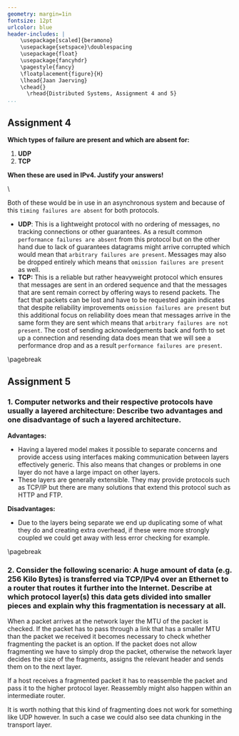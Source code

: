 ```yaml
---
geometry: margin=1in
fontsize: 12pt
urlcolor: blue
header-includes: |
    \usepackage[scaled]{beramono}
    \usepackage{setspace}\doublespacing
    \usepackage{float}
    \usepackage{fancyhdr}
    \pagestyle{fancy}
    \floatplacement{figure}{H}
    \lhead{Jaan Jaerving}
    \chead{}
      \rhead{Distributed Systems, Assignment 4 and 5}
...
```


## Assignment 4

**Which types of failure are present and which are absent for:**
 
1. **UDP**
2. **TCP**

**When these are used in IPv4. Justify your answers!**

\

Both of these would be in use in an asynchronous system and because of this `timing failures are absent` for both protocols.

* **UDP**: This is a lightweight protocol with no ordering of messages, no tracking connections or other guarantees. As a result common `performance failures are absent` from this protocol but on the other hand due to lack of guarantees datagrams might arrive corrupted which would mean that `arbitrary failures are present`. Messages may also be dropped entirely which means that `omission failures are present` as well.
* **TCP:** This is a reliable but rather heavyweight protocol which ensures that messages are sent in an ordered sequence and that the messages that are sent remain correct by offering ways to resend packets. The fact that packets can be lost and have to be requested again indicates that despite reliability improvements `omission failures are present` but this additional focus on reliability does mean that messages arrive in the same form they are sent which means that `arbitrary failures are not present`. The cost of sending acknowledgements back and forth to set up a connection and resending data does mean that we will see a performance drop and as a result `performance failures are present`.

\pagebreak

## Assignment 5

### 1. Computer networks and their respective protocols have usually a layered architecture: Describe two advantages and one disadvantage of such a layered architecture.

**Advantages:**

* Having a layered model makes it possible to separate concerns and provide access using interfaces making communication between layers effectively generic. This also means that changes or problems in one layer do not have a large impact on other layers.
* These layers are generally extensible. They may provide protocols such as TCP/IP but there are many solutions that extend this protocol such as HTTP and FTP.

**Disadvantages:**

* Due to the layers being separate we end up duplicating some of what they do and creating extra overhead, if these were more strongly coupled we could get away with less error checking for example.

\pagebreak

### 2. Consider the following scenario: A huge amount of data (e.g. 256 Kilo Bytes) is transferred via TCP/IPv4 over an Ethernet to a router that routes it further into the Internet. Describe at which protocol layer(s) this data gets divided into smaller pieces and explain why this fragmentation is necessary at all.

When a packet arrives at the network layer the MTU of the packet is checked. If the packet has to pass through a link that has a smaller MTU than the packet we received it becomes necessary to check whether fragmenting the packet is an option. If the packet does not allow fragmenting we have to simply drop the packet, otherwise the network layer decides the size of the fragments, assigns the relevant header and sends them on to the next layer.

If a host receives a fragmented packet it has to reassemble the packet and pass it to the higher protocol layer. Reassembly might also happen within an intermediate router.

It is worth nothing that this kind of fragmenting does not work for something like UDP however. In such a case we could also see data chunking in the transport layer.

